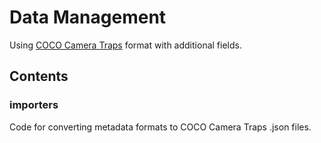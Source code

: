 # Data Management

Using [COCO Camera Traps](https://github.com/microsoft/CameraTraps/tree/main/data_management) format with additional fields.

## Contents

### importers

Code for converting metadata formats to COCO Camera Traps .json files.
